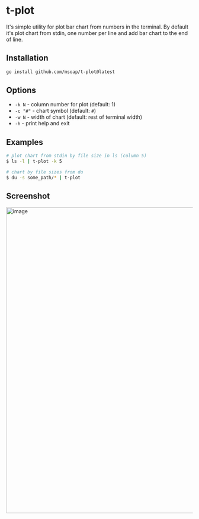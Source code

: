 # t-plot

It's simple utility for plot bar chart from numbers in the terminal.
By default it's plot chart from stdin, one number per line and add bar chart to the end of line.

## Installation

```bash
go install github.com/msoap/t-plot@latest
```
## Options

 - `-k N` - column number for plot (default: 1)
 - `-c "#"` - chart symbol (default: `#`)
 - `-w N` - width of chart (default: rest of terminal width)
 - `-h` - print help and exit

## Examples

```bash
# plot chart from stdin by file size in ls (column 5)
$ ls -l | t-plot -k 5

# chart by file sizes from du
$ du -s some_path/* | t-plot
```

## Screenshot

<img width="824" alt="image" src="https://github.com/msoap/t-plot/assets/844117/3be0f2db-d272-4cc6-a73e-ab5172ba18f5">
